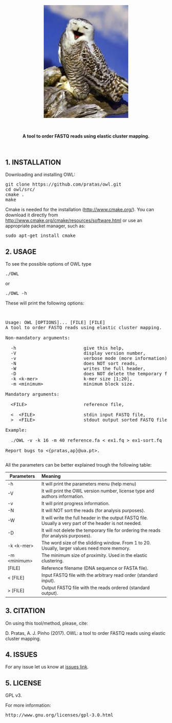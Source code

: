 <p align="center"><img src="imgs/owl.png"
alt="OWL" width="264" border="0" /></p>
<br>

<p align="center"><b>A tool to order FASTQ reads using elastic cluster mapping.</b></p></br>
<p align="justify">

## 1. INSTALLATION ##

Downloading and installing OWL:
<pre>
git clone https://github.com/pratas/owl.git
cd owl/src/
cmake .
make
</pre>

Cmake is needed for the installation (http://www.cmake.org/). You can download it directly from http://www.cmake.org/cmake/resources/software.html or use an appropriate packet manager, such as:
<pre>
sudo apt-get install cmake
</pre>

## 2. USAGE ##

To see the possible options of OWL type
<pre>
./OWL
</pre>
or
<pre>
./OWL -h
</pre>
These will print the following options:
<pre>
<p>
Usage: OWL [OPTIONS]... [FILE] [FILE]                                    
A tool to order FASTQ reads using elastic cluster mapping.                        
                                                                         
Non-mandatory arguments:                                                 
                                                                         
  -h                         give this help,                             
  -V                         display version number,                     
  -v                         verbose mode (more information),            
  -N                         does NOT sort reads,                        
  -W                         writes the full header,                     
  -D                         does NOT delete the temporary file,         
  -k &#60k-mer&#62                 k-mer size [1;20],                          
  -m &#60minimum&#62               minimum block size.
                                                                         
Mandatory arguments:                                                     
                                                                         
  &#60FILE&#62                     reference file,                             
                                                                         
  &#60  &#60FILE&#62                  stdin input FASTQ file,                     
  &#62  &#60FILE&#62                  stdout output sorted FASTQ file.
                                                                         
Example:                                                                 
                                                                         
  ./OWL -v -k 16 -m 40 reference.fa &#60 ex1.fq &#62 ex1-sort.fq               
                                                                         
Report bugs to &#60{pratas,ap}@ua.pt&#62.                            
</pre>
All the parameters can be better explained trough the following table:

| Parameters          | Meaning                                                     |
|---------------------|:------------------------------------------------------------|
| -h                  | It will print the parameters menu (help menu)                                        |
| -V                  | It will print the OWL version number, license type and authors information.    |
| -v                  | It will print progress information.    |
| -N                  | It will NOT sort the reads (for analysis purposes). |
| -W                  | It will write the full header in the output FASTQ file. Usually a very part of the header is not needed.    |
| -D                  | It will not delete the temporary file for ordering the reads (for analysis purposes).    |
| -k &#60;k-mer&#62;   | The word size of the slidding window. From 1 to 20. Usually, larger values need more memory.    |
| -m &#60;minimum&#62;      | The minimum size of proximity. Used in the elastic clustering.              |
| [FILE]           | Reference filename (DNA sequence or FASTA file). |
| &#60; [FILE]           | Input FASTQ file with the arbitrary read order (standard input). |
| &#62; [FILE]           | Output FASTQ file with the reads ordered (standard output). |

## 3. CITATION ##

On using this tool/method, please, cite:

D. Pratas, A. J. Pinho (2017). OWL: a tool to order FASTQ reads using elastic cluster mapping.

## 4. ISSUES ##

For any issue let us know at [issues link](https://github.com/pratas/owl/issues).

## 5. LICENSE ##

GPL v3.

For more information:
<pre>http://www.gnu.org/licenses/gpl-3.0.html</pre>

